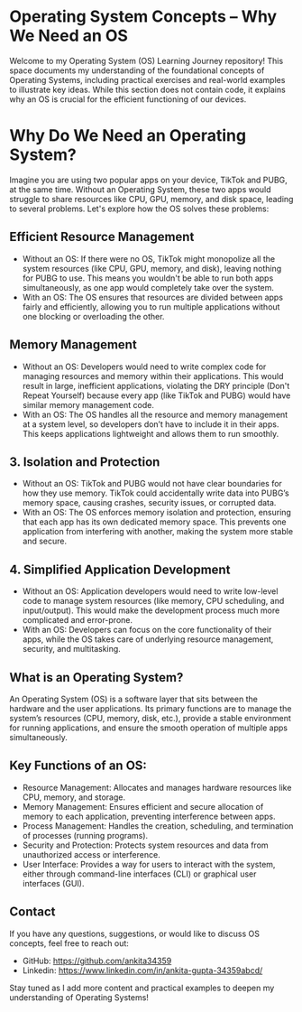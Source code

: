 # Operating System Concepts – Why We Need an OS

Welcome to my Operating System (OS) Learning Journey repository! This space documents my understanding of the foundational concepts of Operating Systems, including practical exercises and real-world examples to illustrate key ideas. While this section does not contain code, it explains why an OS is crucial for the efficient functioning of our devices.

# Why Do We Need an Operating System?

Imagine you are using two popular apps on your device, TikTok and PUBG, at the same time. Without an Operating System, these two apps would struggle to share resources like CPU, GPU, memory, and disk space, leading to several problems. Let's explore how the OS solves these problems:

## Efficient Resource Management

- Without an OS: If there were no OS, TikTok might monopolize all the system resources (like CPU, GPU, memory, and disk), leaving nothing for PUBG to use. This means you wouldn't be able to run both apps simultaneously, as one app would completely take over the system.
- With an OS: The OS ensures that resources are divided between apps fairly and efficiently, allowing you to run multiple applications without one blocking or overloading the other.

## Memory Management
- Without an OS: Developers would need to write complex code for managing resources and memory within their applications. This would result in large, inefficient applications, violating the DRY principle (Don't Repeat Yourself) because every app (like TikTok and PUBG) would have similar memory management code.
- With an OS: The OS handles all the resource and memory management at a system level, so developers don’t have to include it in their apps. This keeps applications lightweight and allows them to run smoothly.

## 3. Isolation and Protection
- Without an OS: TikTok and PUBG would not have clear boundaries for how they use memory. TikTok could accidentally write data into PUBG’s memory space, causing crashes, security issues, or corrupted data.
- With an OS: The OS enforces memory isolation and protection, ensuring that each app has its own dedicated memory space. This prevents one application from interfering with another, making the system more stable and secure.
  
## 4. Simplified Application Development
- Without an OS: Application developers would need to write low-level code to manage system resources (like memory, CPU scheduling, and input/output). This would make the development process much more complicated and error-prone.
- With an OS: Developers can focus on the core functionality of their apps, while the OS takes care of underlying resource management, security, and multitasking.

## What is an Operating System?

An Operating System (OS) is a software layer that sits between the hardware and the user applications. Its primary functions are to manage the system’s resources (CPU, memory, disk, etc.), provide a stable environment for running applications, and ensure the smooth operation of multiple apps simultaneously.

## Key Functions of an OS:

- Resource Management: Allocates and manages hardware resources like CPU, memory, and storage.
- Memory Management: Ensures efficient and secure allocation of memory to each application, preventing interference between apps.
- Process Management: Handles the creation, scheduling, and termination of processes (running programs).
- Security and Protection: Protects system resources and data from unauthorized access or interference.
- User Interface: Provides a way for users to interact with the system, either through command-line interfaces (CLI) or graphical user interfaces (GUI).


## Contact
If you have any questions, suggestions, or would like to discuss OS concepts, feel free to reach out:

- GitHub: https://github.com/ankita34359
- Linkedin: https://www.linkedin.com/in/ankita-gupta-34359abcd/

Stay tuned as I add more content and practical examples to deepen my understanding of Operating Systems!
